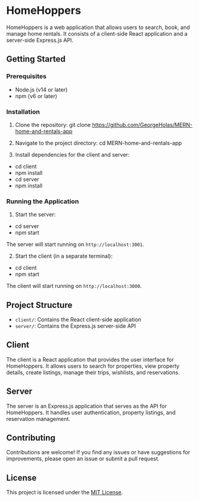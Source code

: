 # HomeHoppers

HomeHoppers is a web application that allows users to search, book, and manage home rentals. It consists of a client-side React application and a server-side Express.js API.

## Getting Started

### Prerequisites

- Node.js (v14 or later)
- npm (v6 or later)

### Installation

1. Clone the repository:
git clone https://github.com/GeorgeHolas/MERN-home-and-rentals-app


2. Navigate to the project directory:
cd MERN-home-and-rentals-app

3. Install dependencies for the client and server:
- cd client
- npm install
- cd server
- npm install

### Running the Application

1. Start the server:
- cd server
- npm start

The server will start running on `http://localhost:3001`.

2. Start the client (in a separate terminal):
- cd client
- npm start


The client will start running on `http://localhost:3000`.

## Project Structure

- `client/`: Contains the React client-side application
- `server/`: Contains the Express.js server-side API

## Client

The client is a React application that provides the user interface for HomeHoppers. It allows users to search for properties, view property details, create listings, manage their trips, wishlists, and reservations.

## Server

The server is an Express.js application that serves as the API for HomeHoppers. It handles user authentication, property listings, and reservation management.

## Contributing

Contributions are welcome! If you find any issues or have suggestions for improvements, please open an issue or submit a pull request.

## License

This project is licensed under the [MIT License](LICENSE).
